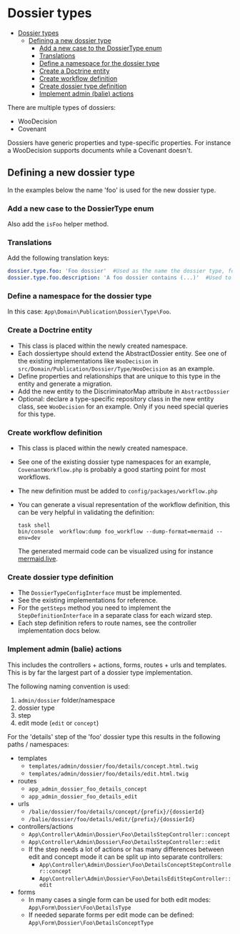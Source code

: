 # Dossier types

<!-- TOC -->
- [Dossier types](#dossier-types)
  - [Defining a new dossier type](#defining-a-new-dossier-type)
    - [Add a new case to the DossierType enum](#add-a-new-case-to-the-dossiertype-enum)
    - [Translations](#translations)
    - [Define a namespace for the dossier type](#define-a-namespace-for-the-dossier-type)
    - [Create a Doctrine entity](#create-a-doctrine-entity)
    - [Create workflow definition](#create-workflow-definition)
    - [Create dossier type definition](#create-dossier-type-definition)
    - [Implement admin (balie) actions](#implement-admin-balie-actions)
<!-- TOC -->

There are multiple types of dossiers:

- WooDecision
- Covenant

Dossiers have generic properties and type-specific properties. For instance a WooDecision supports documents while a Covenant doesn't.

## Defining a new dossier type

In the examples below the name 'foo' is used for the new dossier type.

### Add a new case to the DossierType enum

Also add the ```isFoo``` helper method.

### Translations

Add the following translation keys:

```yaml
dossier.type.foo: 'Foo dossier'  #Used as the name the dossier type, for instance in the admin dossier overview
dossier.type.foo.description: 'A foo dossier contains (...)'  #Used to describe the type of the entity in more detail
```

### Define a namespace for the dossier type

In this case: `App\Domain\Publication\Dossier\Type\Foo`.

### Create a Doctrine entity

- This class is placed within the newly created namespace.
- Each dossiertype should extend the AbstractDossier entity. See one of the existing implementations like ```WooDecision``` in ```src/Domain/Publication/Dossier/Type/WooDecision``` as an example.
- Define properties and relationships that are unique to this type in the entity and generate a migration.
- Add the new entity to the DiscriminatorMap attribute in ```AbstractDossier```
- Optional: declare a type-specific repository class in the new entity class, see ```WooDecision``` for an example. Only if you need special queries for this type.

### Create workflow definition

- This class is placed within the newly created namespace.
- See one of the existing dossier type namespaces for an example, `CovenantWorkflow.php` is probably a good starting point for most workflows.
- The new definition must be added to `config/packages/workflow.php`
- You can generate a visual representation of the workflow definition, this can be very helpful in validating the definition:

  ```shell
  task shell
  bin/console  workflow:dump foo_workflow --dump-format=mermaid --env=dev
  ```
  
  The generated mermaid code can be visualized using for instance [mermaid.live](https://mermaid.live/).

### Create dossier type definition

- The `DossierTypeConfigInterface` must be implemented.
- See the existing implementations for reference.
- For the `getSteps` method you need to implement the `StepDefinitionInterface` in a separate class for each wizard step.
- Each step definition refers to route names, see the controller implementation docs below.

### Implement admin (balie) actions

This includes the controllers + actions, forms, routes + urls and templates. This is by far the largest part of a dossier type implementation.

The following naming convention is used:

1. `admin/dossier` folder/namespace
2. dossier type
3. step
4. edit mode (`edit` or `concept`)

For the 'details' step of the 'foo' dossier type this results in the following paths / namespaces:

- templates
  - `templates/admin/dossier/foo/details/concept.html.twig`
  - `templates/admin/dossier/foo/details/edit.html.twig`
- routes
  - `app_admin_dossier_foo_details_concept`
  - `app_admin_dossier_foo_details_edit`
- urls
  - `/balie/dossier/foo/details/concept/{prefix}/{dossierId}`
  - `/balie/dossier/foo/details/edit/{prefix}/{dossierId}`
- controllers/actions
  - `App\Controller\Admin\Dossier\Foo\DetailsStepController::concept`
  - `App\Controller\Admin\Dossier\Foo\DetailsStepController::edit`
  - If the step needs a lot of actions or has many differences between edit and concept mode it can be split up into separate controllers:
    - `App\Controller\Admin\Dossier\Foo\DetailsConceptStepController::concept`
    - `App\Controller\Admin\Dossier\Foo\DetailsEditStepController::edit`
- forms
  - In many cases a single form can be used for both edit modes: `App\Form\Dossier\Foo\DetailsType`
  - If needed separate forms per edit mode can be defined: `App\Form\Dossier\Foo\DetailsConceptType`
